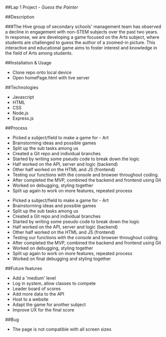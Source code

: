 ##Lap 1 Project - _Guess the Painter_

##Description

###The Hive group of secondary schools' management team has observed a decline in engagement with non-STEM subjects over the past two years. In response, we are developing a game focused on the Arts subject, where students are challenged to guess the author of a zoomed-in picture. This interactive and educational game aims to foster interest and knowledge in the field of Arts among students.

##Installation & Usage

- Clone repo onto local device
- Open homePage.html with live server

##Technologies

- Javascript
- HTML
- CSS
- Node.js
- Express.js

##Process
* Picked a subject/field to make a game for - Art
* Brainstorming ideas and possible games
* Split up the sub tasks among us
* Created a Git repo and individual branches
* Started by writing some pseudo code to break down the logic
* Half worked on the API, server and logic (backend)
* Other half worked on the HTML and JS (frontend)
* Testing our functions with the console and browser throughout coding.
* After completed the MVP, combined the backend and frontend using Git
* Worked on debugging, styling together
* Split up again to work on more features, repeated process

- Picked a subject/field to make a game for - Art
- Brainstorming ideas and possible games
- Split up the sub tasks among us
- Created a Git repo and individual branches
- Started by writing some pseudo code to break down the logic
- Half worked on the API, server and logic (backend)
- Other half worked on the HTML and JS (frontend)
- Testing our functions with the console and browser throughout coding.
- After completed the MVP, combined the backend and frontend using Git
- Worked on debugging, styling together
- Split up again to work on more features, repeated process
- Worked on final debugging and styling together

##Future features

- Add a 'medium' level
- Log in system, allow classes to compete
- Leader board of scores
- Add more data to the API
- Host to a website
- Adapt the game for another subject
- Improve UX for the final score

##Bug

- The page is not compatible with all screen sizes
